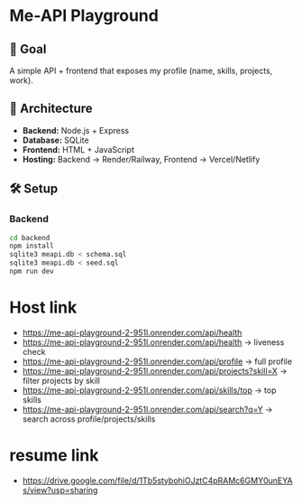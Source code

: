 # Me-API Playground

## 🚀 Goal
A simple API + frontend that exposes my profile (name, skills, projects, work).

## 📂 Architecture
- **Backend:** Node.js + Express
- **Database:** SQLite
- **Frontend:** HTML + JavaScript
- **Hosting:** Backend → Render/Railway, Frontend → Vercel/Netlify

## 🛠 Setup

### Backend
```bash
cd backend
npm install
sqlite3 meapi.db < schema.sql
sqlite3 meapi.db < seed.sql
npm run dev
```

# Host link

- https://me-api-playground-2-951l.onrender.com/api/health
- https://me-api-playground-2-951l.onrender.com/api/health → liveness check
- https://me-api-playground-2-951l.onrender.com/api/profile → full profile
- https://me-api-playground-2-951l.onrender.com/api/projects?skill=X → filter projects by skill
- https://me-api-playground-2-951l.onrender.com/api/skills/top → top skills
- https://me-api-playground-2-951l.onrender.com/api/search?q=Y → search across profile/projects/skills


# resume link
- https://drive.google.com/file/d/1Tb5stybohiOJztC4pRAMc6GMY0unEYAs/view?usp=sharing

